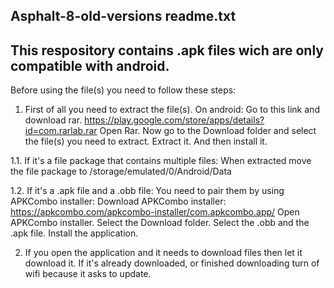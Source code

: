 Asphalt-8-old-versions readme.txt
---
This respository contains .apk files wich are only compatible with android.
---
Before using the file(s) you need to follow these steps:

1. First of all you need to extract the file(s).
On android:
Go to this link and download rar.
https://play.google.com/store/apps/details?id=com.rarlab.rar
Open Rar.
Now go to the Download folder and select the file(s) you need to extract.
Extract it.
And then install it.

1.1. If it's a file package that contains multiple files:
When extracted move the file package to /storage/emulated/0/Android/Data

1.2. If it's a .apk file and a .obb file:
You need to pair them by using APKCombo installer:
Download APKCombo installer: https://apkcombo.com/apkcombo-installer/com.apkcombo.app/
Open APKCombo installer.
Select the Download folder.
Select the .obb and the .apk file.
Install the application.

2. If you open the application and it needs to download files then let it download it.
If it's already downloaded, or finished downloading turn of wifi because it asks to update.
